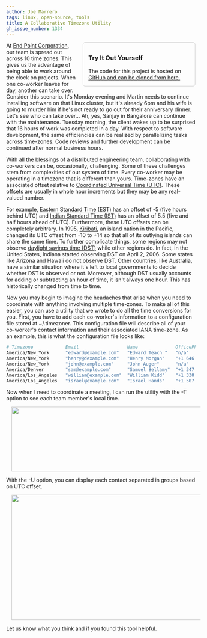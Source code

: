 ```yaml
---
author: Joe Marrero
tags: linux, open-source, tools
title: A Collaborative Timezone Utility
gh_issue_number: 1334
---
```


<div style="float: right; width: 300px; padding: 0 0 1em 1em;">
  <div style="padding: 0.5em 1em 0em 1em; border: 1px solid #ccc; border-radius: 6px;">
    <h3>Try It Out Yourself</h3>
    <p>The code for this project is hosted on <a href="https://github.com/manvscode/timezoner">GitHub and can be cloned from here.</a></p>
  </div>
</div>

At [End Point Corporation](/), our team is spread out across 10 time zones. This gives us the advantage of being able to work around the clock on projects. When one co-worker leaves for day, another can take over. Consider this scenario. It's Monday evening and Martin needs to continue installing software on that Linux cluster, but it's already 6pm and his wife is going to murder him if he's not ready to go out for their anniversary dinner. Let's see who can take over... Ah, yes, Sanjay in Bangalore can continue with the maintenance. Tuesday morning, the client wakes up to be surprised that 16 hours of work was completed in a day. With respect to software development, the same efficiencies can be realized by parallelizing tasks across time-zones. Code reviews and further development can be continued after normal business hours.

With all the blessings of a distributed engineering team, collaborating with co-workers can be, occasionally, challenging. Some of these challenges stem from complexities of our system of time. Every co-worker may be operating in a timezone that is different than yours. Time-zones have an associated offset relative to [Coordinated Universal Time (UTC)](https://en.wikipedia.org/wiki/Coordinated_Universal_Time). These offsets are usually in whole hour increments but they may be any real-valued number.

For example, [Eastern Standard Time (EST)](https://en.wikipedia.org/wiki/Eastern_Time_Zone) has an offset of -5 (five hours behind UTC) and [Indian Standard Time (IST)](https://en.wikipedia.org/wiki/Indian_Standard_Time) has an offset of 5.5 (five and half hours ahead of UTC). Furthermore, these UTC offsets can be completely arbitrary. In 1995, [Kiribati](https://en.wikipedia.org/wiki/Kiribati), an island nation in the Pacific, changed its UTC offset from -10 to +14 so that all of its outlying islands can share the same time. To further complicate things, some regions may not observe [daylight savings time (DST)](https://en.wikipedia.org/wiki/Daylight_saving_time) while other regions do. In fact, in the United States, Indiana started observing DST on April 2, 2006. Some states like Arizona and Hawaii do not observe DST. Other countries, like Australia, have a similar situation where it's left to local governments to decide whether DST is observed or not. Moreover, although DST usually accounts for adding or subtracting an hour of time, it isn't always one hour. This has historically changed from time to time.

Now you may begin to imagine the headaches that arise when you need to coordinate with anything involving multiple time-zones. To make all of this easier, you can use a utility that we wrote to do all the time conversions for you. First, you have to add each co-worker's information to a configuration file stored at ~/.timezoner. This configuration file will describe all of your co-worker's contact information and their associated IANA time-zone. As an example, this is what the configuration file looks like:

```bash
# Timezone            Email                  Name              OfficePhone        MobilePhone
America/New_York      "edward@example.com"   "Edward Teach "   "n/a"              "+1 731 555 1234"
America/New_York      "henry@dexample.com"   "Henry Morgan"    "+1 646 555 5678"  "+1 954 555 5678"
America/New_York      "john@example.com"     "John Auger"      "n/a"              "+1 902 555 1234"
America/Denver        "sam@example.com"      "Samuel Bellamy"  "+1 347 535 1234"  "+1 994 555 5678"
America/Los_Angeles   "william@example.com"  "William Kidd"    "+1 330 555 5678"  "+1 305 555 1234"
America/Los_Angeles   "israel@example.com"   "Israel Hands"    "+1 507 555 1234"  "+1 208 555 5678"
```

Now when I need to coordinate a meeting, I can run the utility with the -T option to see each team member's local time.

<div class="separator" style="clear: both; text-align: center; margin-bottom: 1em;"><a href="/blog/2017/10/30/a-collaborative-timezone-utility/image-0-big.png" imageanchor="1" style="margin-left: 1em; margin-right: 1em;"><img border="0" data-original-height="320" data-original-width="1600" height="172" src="/blog/2017/10/30/a-collaborative-timezone-utility/image-0.png" width="846" /></a></div>

With the -U option, you can display each contact separated in groups based on UTC offset.

<div class="separator" style="clear: both; text-align: center; margin-bottom: 1em;"><a href="/blog/2017/10/30/a-collaborative-timezone-utility/image-1-big.png" imageanchor="1" style="margin-left: 1em; margin-right: 1em;"><img border="0" data-original-height="833" data-original-width="1600" height="333" src="/blog/2017/10/30/a-collaborative-timezone-utility/image-1.png" width="640" /></a></div>

Let us know what you think and if you found this tool helpful.
